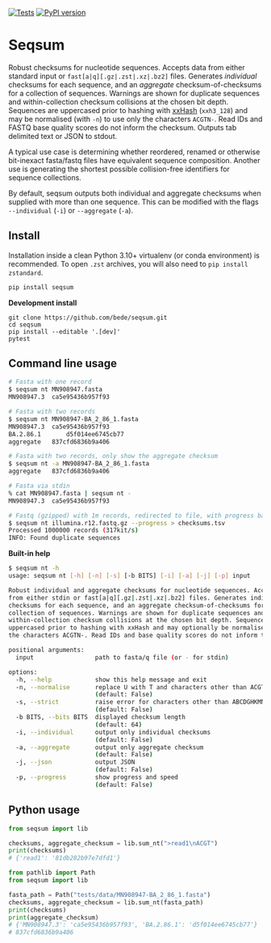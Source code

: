 [![Tests](https://github.com/bede/seqsum/actions/workflows/test.yml/badge.svg)](https://github.com/bede/seqsum/actions/workflows/test.yml) [![PyPI version](https://img.shields.io/pypi/v/seqsum)](https://pypi.org/project/seqsum)

# Seqsum

Robust checksums for nucleotide sequences. Accepts data from either standard input or `fast[a|q][.gz|.zst|.xz|.bz2]` files. Generates *individual* checksums for each sequence, and an *aggregate* checksum-of-checksums for a collection of sequences. Warnings are shown for duplicate sequences and within-collection checksum collisions at the chosen bit depth. Sequences are uppercased prior to hashing with [xxHash](https://github.com/ifduyue/python-xxhash) (`xxh3_128`) and may be normalised (with `-n`) to use only the characters `ACGTN-`. Read IDs and FASTQ base quality scores do not inform the checksum. Outputs tab delimited text or JSON to stdout.

A typical use case is determining whether reordered, renamed or otherwise bit-inexact fasta/fastq files have equivalent sequence composition. Another use is generating the shortest possible collision-free identifiers for sequence collections.

By default, seqsum outputs both individual and aggregate checksums when supplied with more than one sequence. This can be modified with the flags `--individual` (`-i`) or `--aggregate` (`-a`).



## Install

Installation inside a clean Python 3.10+ virtualenv (or conda environment) is recommended. To open `.zst` archives, you will also need to `pip install zstandard`.

```bash
pip install seqsum
```



**Development install**

```# Development
git clone https://github.com/bede/seqsum.git
cd seqsum
pip install --editable '.[dev]'
pytest
```



## Command line usage

```bash
# Fasta with one record
$ seqsum nt MN908947.fasta
MN908947.3	ca5e95436b957f93

# Fasta with two records
$ seqsum nt MN908947-BA_2_86_1.fasta
MN908947.3	ca5e95436b957f93
BA.2.86.1		d5f014ee6745cb77
aggregate	837cfd6836b9a406

# Fasta with two records, only show the aggregate checksum
$ seqsum nt -a MN908947-BA_2_86_1.fasta
aggregate	837cfd6836b9a406

# Fasta via stdin
% cat MN908947.fasta | seqsum nt -
MN908947.3	ca5e95436b957f93

# Fastq (gzipped) with 1m records, redirected to file, with progress bar
$ seqsum nt illumina.r12.fastq.gz --progress > checksums.tsv
Processed 1000000 records (317kit/s)
INFO: Found duplicate sequences
```

**Built-in help**

```bash
$ seqsum nt -h                       
usage: seqsum nt [-h] [-n] [-s] [-b BITS] [-i] [-a] [-j] [-p] input

Robust individual and aggregate checksums for nucleotide sequences. Accepts input
from either stdin or fast[a|q][.gz|.zst|.xz|.bz2] files. Generates individual
checksums for each sequence, and an aggregate checksum-of-checksums for a
collection of sequences. Warnings are shown for duplicate sequences and
within-collection checksum collisions at the chosen bit depth. Sequences are
uppercased prior to hashing with xxHash and may optionally be normalised to use only
the characters ACGTN-. Read IDs and base quality scores do not inform the checksum

positional arguments:
  input                 path to fasta/q file (or - for stdin)

options:
  -h, --help            show this help message and exit
  -n, --normalise       replace U with T and characters other than ACGT- with N
                        (default: False)
  -s, --strict          raise error for characters other than ABCDGHKMNRSTVWY-
                        (default: False)
  -b BITS, --bits BITS  displayed checksum length
                        (default: 64)
  -i, --individual      output only individual checksums
                        (default: False)
  -a, --aggregate       output only aggregate checksum
                        (default: False)
  -j, --json            output JSON
                        (default: False)
  -p, --progress        show progress and speed
                        (default: False)
```



## Python usage

```python
from seqsum import lib

checksums, aggregate_checksum = lib.sum_nt(">read1\nACGT")
print(checksums)
# {'read1': '81db282b97e7dfd1'}
```

```python
from pathlib import Path
from seqsum import lib

fasta_path = Path("tests/data/MN908947-BA_2_86_1.fasta")
checksums, aggregate_checksum = lib.sum_nt(fasta_path)
print(checksums)
print(aggregate_checksum)
# {'MN908947.3': 'ca5e95436b957f93', 'BA.2.86.1': 'd5f014ee6745cb77'}
# 837cfd6836b9a406
```

